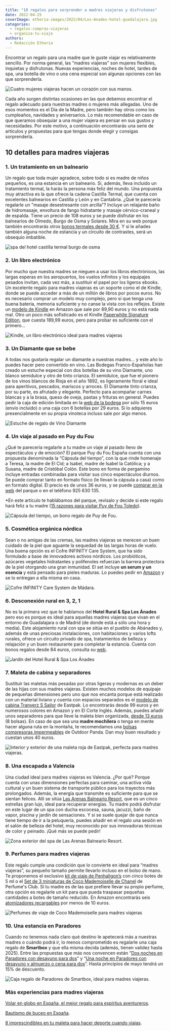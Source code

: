 ```yaml
---
title: "10 regalos para sorprender a madres viajeras y disfrutonas"
date: 2022-04-25
coverImage: etheria-images/2022/04/Los-Anades-hotel-guadalajara.jpg
categories: 
  - regalos-compras-viajeras
  - organiza-tu-viaje
authors: 
  - Redacción Etheria
---
```


Encontrar un regalo para una madre que le guste viajar es relativamente sencillo. Por norma general, las “madres viajeras” son mujeres flexibles, inquietas y disfrutonas. Nuevas experiencias, noches de hotel, tardes de spa, una botella de vino o una cena especial son algunas opciones con las que sorprenderla.

![Cuatro mujeres viajeras hacen un corazón con sus manos.](etheria-images/2022/04/mujeres-viajeras-corazon.jpg "El mejor regalo es compartir aventuras juntas. © Melissa Askew")

Cada año surgen distintas ocasiones en las que debemos encontrar el regalo adecuado para 
nuestras madres o mujeres más allegadas. Uno de esos momentos es el Día de la Madre, 
pero también hay otros como los cumpleaños, navidades y aniversarios. Lo más 
recomendable en caso de que queramos obsequiar a una mujer viajera es pensar en sus 
gustos y necesidades. Por este motivo, a continuación encontrarás una serie de artículos 
y propuestas para que tengas donde elegir y consigas sorprenderla. 

## 10 detalles para madres viajeras

### 1\. Un tratamiento en un balneario

Un regalo que toda mujer agradece, sobre todo si es madre de niños pequeños, es una 
estancia en un balneario. Si, además, lleva incluido un tratamiento termal, la harás la 
persona más feliz del mundo. Una propuesta muy atractiva es la que ofrece la cadena 
Castilla Termal, que cuenta con excelentes balnearios en Castilla y León y en Cantabria. 
¿Qué te parecería regalarle un "masaje desestresante con arcilla"? Incluye un relajante 
baño de hidromasaje, envoltura de fango hidratante y masaje cérvico-craneal y de 
espalda. Tiene un precio de 108 euros y se puede disfrutar en los balnearios de Olmedo, 
Burgo de Osma y Solares. Mira en su web porque también encontrarás otros [bonos termales 
desde 30 €](https://www.castillatermal.com/bonos-regalo/). Y si le añades también alguna 
noche de estancia y un circuito de contrastes, será un obsequio imbatible. 

![spa del hotel castilla termal burgo de osma](etheria-images/2022/04/Castilla-Termal-Burgo-Osma.jpg "© Spa del hotel balneario Castilla Termal Burgo de Osma.")

### 2\. Un libro electrónico

Por mucho que nuestra madres se nieguen a usar los libros electrónicos, las largas 
esperas en los aeropuertos, los vuelos infinitos y los equipajes pesados invitan, cada 
vez más, a sustituir el papel por los ligeros ebooks. Un excelente regalo para madres 
viajeras es un soporte como el de Kindle, donde se puede acceder a más de un millón de 
libros por pocos euros. No es necesario comprar un modelo muy complejo, pero sí que 
tenga una buena batería, memoria suficiente y no canse la vista con los reflejos. Existe 
un [modelo de Kindle](https://amzn.to/3k9OiT8) en Amazon que sale por 89,90 euros y no 
está nada mal. Otro un poco más sofisticado es el Kindle [Paperwhite Signature 
Edition,](https://amzn.to/3KcxYLC) que cuesta 189,99 euros, pero para probar es 
suficiente con el primero... 

![Kindle, un libro electrónico ideal para madres viajeras](etheria-images/2022/04/kindle-dia-madre.jpg "Kindle, un libro electrónico práctico y ligero.")

### 3\. Un Diamante que se bebe

A todas nos gustaría regalar un diamante a nuestras madres... y este año lo puedes hacer 
pero convertido en vino. Las Bodegas Franco-Españolas han creado un estuche especial con 
dos botellas de su vino Diamante, uno blanco semidulce y otro de tinto crianza. El 
semidulce, que fue el pionero de los vinos blancos de Rioja en el año 1892, es 
ligeramente floral e ideal para aperitivos, pescados, mariscos y arroces. El Diamante 
tinto crianza, por su parte, es afrutado y elegante. Perfecto para acompañar carnes 
blancas y a la brasa, queso de oveja, pastas y frituras en general. Puedes pedir la caja 
de edición limitada en la [web de la bodega](https://vinogaleria.com/) por sólo 15 euros 
(envío incluido) o una caja con 6 botellas por 29 euros. Si lo adquieres presencialmente 
en su propia vinoteca incluso sale por algo menos. 

![Estuche de regalo de Vino Diamante](etheria-images/2022/04/vino-diamante-537x1024.jpg "Caja de regalo con dos vinos Diamante.")

### 4\. Un viaje al pasado en Puy du Fou

¿Qué te parecería regalarle a tu madre un viaje al pasado lleno de espectáculos y de 
emoción? El parque Puy du Fou España cuenta con una propuesta denominada la “Cápsula del 
tiempo”, con la que rinde homenaje a Teresa, la madre de El Cid; a Isabel, madre de 
Isabel la Católica; y a Susana, madre de Cristóbal Colón. Este bono en forma de 
pergamino incluye entradas combinadas para visitar sus cinco espectáculos diurnos. Se 
puede comprar tanto en formato físico (le llevan la cápsula a casa) como en formato 
digital. El precio es de unos 36 euros, y se puede [comprar en la 
web](https://www.puydufou.com/espana/es/un-regalo-para-emocionar) del parque o en el 
teléfono 925 630 135. 

\*En este artículo te hablábamos del parque, revísalo y decide si este regalo hará feliz 
a tu madre ([15 razones para visitar Puy de Fou 
Toledo](https://etheriamagazine.com/2022/04/06/15-razones-para-visitar-puy-du-fou-toledo-en-2022/)). 

![Cápsula del tiempo, un bono regalo de Puy de Fou.](etheria-images/2022/04/Capsula-tiempo-Puy-du-Fou.jpg "Cápsula del tiempo, un bono regalo de Puy de Fou.")

### 5\. Cosmética orgánica nórdica

Sean o no amigas de las cremas, las madres viajeras se merecen un buen cuidado de la 
piel que aguante la sequedad de las largas horas de vuelo. Una buena opción es el Cofre 
INFINITY Care System, que ha sido formulado a base de innovadores activos nórdicos. Los 
probióticos, azúcares vegetales hidratantes y polifenoles refuerzan la barrera 
protectora de la piel otorgando una gran inmunidad. El set incluye **un serum y un 
esencia** y está pensado para pieles maduras. Lo puedes pedir en [Amazon](https://amzn.to/3LbWJJx) 
y se lo entregan a ella misma en casa. 

![Cofre INFINITY Care System de Mádara.](etheria-images/2022/04/cosmetica-madres-viajeras-876x1024.jpg "Cofre INFINITY Care System de Mádara.")

### 6\. Desconexión rural en 3, 2, 1

No es la primera vez que te hablamos del **Hotel Rural & Spa Los Ánades** pero eso es 
porque es ideal para aquellas madres viajeras que vivan en el entorno de Guadalajara o 
de Madrid (de donde está a sólo una hora y media). Este alojamiento rural con spa se 
sitúa en el pueblo de Abánades y, además de unas preciosas instalaciones, con 
habitaciones y varios lofts rurales, ofrece un circuito privado de spa, tratamientos de 
belleza y relajación y un buen restaurante para completar la estancia. Cuenta con bonos 
regalos desde 84 euros, consulta su [web](https://www.losanades.com/es-ES/bonos-regalo.aspx). 

![Jardín del Hotel Rural & Spa Los Ánades](etheria-images/2022/04/hotel-rural-los-anades.jpg "Jardín del Hotel Rural & Spa Los Ánades.")

### 7\. Maleta de cabina y separadores

Sustituir las maletas más pesadas por otras ligeras y modernas es un deber de las hijas 
con sus madres viajeras. Existen muchos modelos de equipaje de pequeñas dimensiones pero 
uno que nos encanta porque está realizado con un material liviano y cuenta con espacios 
separados es el [modelo de cabina Tranverz S Sailor](https://amzn.to/3v9ljF4) de 
Eastpak. Lo encontrarás desde 99 euros y en numerosos colores en Amazon y en El Corte 
Inglés. Además, puedes añadir unos separadores para que lleve la maleta bien organizada, [desde 
13 euros](https://amzn.to/3ka2mvU) (8 bolsas). En caso de que sea una **madre 
mochilera** o tenga en mente hacer alguna ruta en la montaña, te recomendamos una [bolsas 
compresoras impermeables](https://amzn.to/3vJdTY6) de Outdoor Panda. Dan muy buen 
resultado y cuestan unos 40 euros. 

![Interior y exterior de una maleta roja de Eastpak, perfecta para madres viajeras.](etheria-images/2022/04/maleta-cabina-madres-viajeras.jpg "Maleta de cabina de Eastpak.")

### 8\. Una escapada a Valencia

Una ciudad ideal para madres viajeras es Valencia. ¿Por qué? Porque cuenta con unas 
dimensiones perfectas para caminar, una activa vida cultural y un buen sistema de 
transporte público para los trayectos más prolongados. Además, la energía que transmite 
es suficiente para que se sientan felices. Allí se sitúa [Las Arenas Balneario 
Resort](https://www.hotelvalencialasarenas.com/es/categoria-producto/spa/), que es un 
cinco estrellas gran lujo, ideal para recuperar energías. Tu madre podrá disfrutar en 
este lugar de un spa con ducha escocesa, sauna, jacuzzi, baño de vapor, piscina y jardín 
de sensaciones. Y si se suele quejar de que nunca tiene tiempo de ir a la peluquería, 
puedes añadir en el regalo una sesión en el salón de belleza del hotel, muy reconocido 
por sus innovadoras técnicas de color y peinado. ¡Qué más se puede pedir! 

![Zona exterior del spa de Las Arenas Balneario Resort.](etheria-images/2021/04/hotel-las-arenas-spa-exterior.jpg "Zona exterior del spa de Las Arenas Balneario Resort.")

### 9\. Perfumes para madres viajeras

Este regalo cumple una condición que lo convierte en ideal para “madres viajeras”, su 
pequeño tamaño permite llevarlo incluso en el bolso de mano. Te proponemos el exclusivo [kit 
de viaje de Penhaligon’s](https://amzn.to/3vklihX) con cinco botes de 5 ml o el [Set de 
3 miniaturas de Coco Mademoiselle de Chanel](https://tidd.ly/3xR3MmM) de Perfume's Club. 
Si tu madre es de las que prefiere llevar su propio perfume, otra opción es regalarle un 
kit para que pueda traspasar pequeñas cantidades a botes de tamaño reducido. En Amazon 
encontrarás seis [atomizadores recargables](https://amzn.to/3MJUgq7) por menos de 10 
euros. 

![Perfumes de viaje de Coco Mademoiselle para madres viajeras](etheria-images/2022/04/coco-chanel-perfume-viaje-689x1024.jpg "Perfumes de viaje de Coco Mademoiselle.")

### 10\. Una estancia en Paradores

Cuando no tenemos nada claro qué destino le apetecerá más a nuestras madres o cuándo 
podrá ir, lo menos comprometido es regalarle una caja regalo de **Smartbox** y que ella 
misma decida (además, tienen validez hasta 2025). Entre las propuestas que más nos 
convencen están “[Dos noches en Paradores con desayuno para 
dos](https://clk.tradedoubler.com/click?p=243890&a=3132464&url=https%3A%2F%2Fwww.smartbox.com%2Fes%2Fnuestras-smartbox%2Festancias%2Fparadores-dos-noches-para-evadirse-859913.html)” 
y “[Una noche en Paradores con desayuno y almuerzo o cena para 
dos](https://clk.tradedoubler.com/click?p=243890&a=3132464&url=https%3A%2F%2Fwww.smartbox.com%2Fes%2Fnuestras-smartbox%2Festancias%2Fparadores-una-noche-para-deleitarse-859920.html)”. 
Hasta principios de mayo tendrá un 15% de descuento. 

![Caja regalo de Paradores de Smartbox, ideal para madres viajeras.](etheria-images/2022/04/smartbox-paradores.jpg "Cajas regalo de Paradores, en Smartbox.")

### Más experiencias para madres viajeras

[Volar en globo en España, el mejor regalo para espíritus 
aventureros](https://etheriamagazine.com/2020/07/07/vuelos-en-globo-en-espana-regalo-viajero/). 

[Bautismo de buceo en 
España](https://etheriamagazine.com/2020/07/14/experiencias-viajeras-bautismo-de-buceo-menorca-tenerife-cambrils-javea-y-mas/). 

[8 imprescindibles en tu maleta para hacer deporte cuando 
viajas](https://etheriamagazine.com/2020/10/19/8-imprescindibles-maleta-para-hacer-deporte/).
